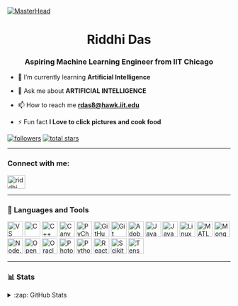 [![MasterHead](https://repository-images.githubusercontent.com/588181932/e36ec678-7984-4cdd-8e4c-a3932772ff8e)](https://rishavchanda.io)
<h1 align="center">Riddhi Das</h1>
<h3 align="center">Aspiring Machine Learning Engineer from IIT Chicago</h3>

- 🌱 I’m currently learning **Artificial Intelligence**

- 💬 Ask me about **ARTIFICIAL INTELLIGENCE**

- 📫 How to reach me **rdas8@hawk.iit.edu**

- ⚡ Fun fact **I Love to click pictures and cook food**

<p align="left">
<a href="https://github.com/rdas28?tab=followers">
         <img alt="followers" title="Follow me on Github" src="https://custom-icon-badges.demolab.com/github/followers/rdas28?color=236ad3&labelColor=1155ba&style=for-the-badge&logo=person-add&label=Follow&logoColor=white"/></a>
      <a href="https://github.com/rdas28?tab=repositories&sort=stargazers">
         <img alt="total stars" title="Total stars on GitHub" src="https://custom-icon-badges.demolab.com/github/stars/rdas28?color=55960c&style=for-the-badge&labelColor=488207&logo=star"/></a>
   </p>

   ---

<h3 align="left">Connect with me:</h3>
<p align="left">
<a href="https://linkedin.com/in/riddhi das" target="blank"><img align="center" src="https://raw.githubusercontent.com/rahuldkjain/github-profile-readme-generator/master/src/images/icons/Social/linked-in-alt.svg" alt="riddhi das" height="30" width="40" /></a>
</p>

---

### 🧰 Languages and Tools
<p align="left">
  <!-- VS Code -->
  <img src="https://cdn.jsdelivr.net/gh/devicons/devicon/icons/vscode/vscode-original.svg" alt="VS Code" width="35" height="35"/>
  <!-- C -->
  <img src="https://cdn.jsdelivr.net/gh/devicons/devicon/icons/c/c-original.svg" alt="C" width="35" height="35"/>
  <!-- C++ -->
  <img src="https://cdn.jsdelivr.net/gh/devicons/devicon/icons/cplusplus/cplusplus-original.svg" alt="C++" width="35" height="35"/>
  <!-- CanvasJS -->
  <img src="https://img.icons8.com/color/48/000000/javascript.png" alt="CanvasJS" width="35" height="35"/>
  <!-- PyCharm -->
  <img src="https://cdn.jsdelivr.net/gh/devicons/devicon/icons/pycharm/pycharm-original.svg" alt="PyCharm" width="35" height="35"/>
  <!-- GitHub -->
  <img src="https://cdn.jsdelivr.net/gh/devicons/devicon/icons/github/github-original.svg" alt="GitHub" width="35" height="35"/>
  <!-- Git Bash -->
  <img src="https://git-scm.com/images/logos/downloads/Git-Icon-1788C.png" alt="Git Bash" width="35" height="35"/>
  <!-- Adobe Illustrator -->
  <img src="https://cdn.jsdelivr.net/gh/devicons/devicon/icons/illustrator/illustrator-line.svg" alt="Adobe Illustrator" width="35" height="35"/>
  <!-- Java -->
  <img src="https://cdn.jsdelivr.net/gh/devicons/devicon/icons/java/java-original.svg" alt="Java" width="35" height="35"/>
  <!-- JavaScript -->
  <img src="https://cdn.jsdelivr.net/gh/devicons/devicon/icons/javascript/javascript-original.svg" alt="JavaScript" width="35" height="35"/>
  <!-- Linux -->
  <img src="https://cdn.jsdelivr.net/gh/devicons/devicon/icons/linux/linux-original.svg" alt="Linux" width="35" height="35"/>
  <!-- MATLAB -->
  <img src="https://upload.wikimedia.org/wikipedia/commons/2/21/Matlab_Logo.png" alt="MATLAB" width="35" height="35"/>
  <!-- MongoDB -->
  <img src="https://cdn.jsdelivr.net/gh/devicons/devicon/icons/mongodb/mongodb-original.svg" alt="MongoDB" width="35" height="35"/>
  <!-- Node.js -->
  <img src="https://cdn.jsdelivr.net/gh/devicons/devicon/icons/nodejs/nodejs-original.svg" alt="Node.js" width="35" height="35"/>
  <!-- OpenCV -->
  <img src="https://upload.wikimedia.org/wikipedia/commons/3/32/OpenCV_Logo_with_text_svg_version.svg" alt="OpenCV" width="35" height="35"/>
  <!-- Oracle -->
  <img src="https://cdn.jsdelivr.net/gh/devicons/devicon/icons/oracle/oracle-original.svg" alt="Oracle" width="35" height="35"/>
  <!-- Photoshop -->
  <img src="https://cdn.jsdelivr.net/gh/devicons/devicon/icons/photoshop/photoshop-line.svg" alt="Photoshop" width="35" height="35"/>
  <!-- Python -->
  <img src="https://cdn.jsdelivr.net/gh/devicons/devicon/icons/python/python-original.svg" alt="Python" width="35" height="35"/>
  <!-- React -->
  <img src="https://cdn.jsdelivr.net/gh/devicons/devicon/icons/react/react-original.svg" alt="React" width="35" height="35"/>
  <!-- Scikit Learn -->
  <img src="https://upload.wikimedia.org/wikipedia/commons/0/05/Scikit_learn_logo_small.svg" alt="Scikit Learn" width="35" height="35"/>
  <!-- TensorFlow -->
  <img src="https://cdn.jsdelivr.net/gh/devicons/devicon/icons/tensorflow/tensorflow-original.svg" alt="TensorFlow" width="35" height="35"/>
</p>


</p>


---
### 📊 Stats
<details>
<p align="left"> <img src="https://komarev.com/ghpvc/?username=rdas28&label=Profile%20views&color=0e75b6&style=flat" alt="rdas28" /> </p>

<p align="left"> <a href="https://github.com/ryo-ma/github-profile-trophy"><img src="https://github-profile-trophy.vercel.app/?username=rdas28" alt="rdas28" /></a> </p>

<p><img align="left" src="https://github-readme-stats.vercel.app/api/top-langs?username=rdas28&show_icons=true&locale=en&layout=compact" alt="rdas28" /></p>

<p>&nbsp;<img align="center" src="https://github-readme-stats.vercel.app/api?username=rdas28&show_icons=true&locale=en" alt="rdas28" /></p>

<p><img align="center" src="https://github-readme-streak-stats.herokuapp.com/?user=rdas28&" alt="rdas28" /></p>
<summary>:zap: GitHub Stats</summary>

  <img align="left" alt="codeSTACKr's GitHub Stats" src="https://github-readme-stats.vercel.app/api?username=rdas28&show_icons=true&hide_border=false&title_color=ff652f&icon_color=FFE400&bg_color=09131B&text_color=ffffff&border_color=0c1a25" />

</details>
